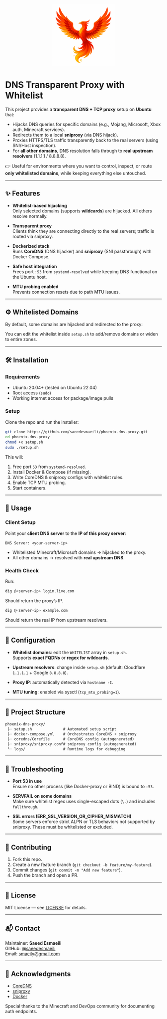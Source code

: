<center>
<img src="docs/images/logo.png" alt="Phoenix Logo" height="200">
</center>

# DNS Transparent Proxy with Whitelist

This project provides a **transparent DNS + TCP proxy** setup on **Ubuntu** that:
- Hijacks DNS queries for specific domains (e.g., Mojang, Microsoft, Xbox auth, Minecraft services).
- Redirects them to a local **sniproxy** (via DNS hijack).
- Proxies HTTPS/TLS traffic transparently back to the real servers (using SNI/Host inspection).
- For **all other domains**, DNS resolution falls through to **real upstream resolvers** (1.1.1.1 / 8.8.8.8).

👉 Useful for environments where you want to control, inspect, or route **only whitelisted domains**, while keeping everything else untouched.

---

## ✨ Features

- **Whitelist-based hijacking**  
  Only selected domains (supports **wildcards**) are hijacked. All others resolve normally.

- **Transparent proxy**  
  Clients think they are connecting directly to the real servers; traffic is routed via sniproxy.

- **Dockerized stack**  
  Runs **CoreDNS** (DNS hijacker) and **sniproxy** (SNI passthrough) with Docker Compose.

- **Safe host integration**  
  Frees port `:53` from `systemd-resolved` while keeping DNS functional on the Ubuntu host.

- **MTU probing enabled**  
  Prevents connection resets due to path MTU issues.

---

## ⚙️ Whitelisted Domains

By default, some domains are hijacked and redirected to the proxy:

You can edit the whitelist inside `setup.sh` to add/remove domains or widen to entire zones.

---

## 🛠 Installation

### Requirements
- Ubuntu 20.04+ (tested on Ubuntu 22.04)
- Root access (`sudo`)
- Working internet access for package/image pulls

### Setup
Clone the repo and run the installer:

```bash
git clone https://github.com/saeedesmaeili/phoenix-dns-proxy.git
cd phoenix-dns-proxy
chmod +x setup.sh
sudo ./setup.sh
```

This will:
1. Free port `53` from `systemd-resolved`.
2. Install Docker & Compose (if missing).
3. Write CoreDNS & sniproxy configs with whitelist rules.
4. Enable TCP MTU probing.
5. Start containers.

---

## 🚀 Usage

### Client Setup
Point your **client DNS server** to the **IP of this proxy server**:

```
DNS Server: <your-server-ip>
```

- Whitelisted Minecraft/Microsoft domains → hijacked to the proxy.
- All other domains → resolved with **real upstream DNS**.

### Health Check
Run:
```bash
dig @<server-ip> login.live.com
```
Should return the proxy’s IP.  
```bash
dig @<server-ip> example.com
```
Should return the real IP from upstream resolvers.

---

## 🔧 Configuration

- **Whitelist domains**: edit the `WHITELIST` array in `setup.sh`.  
  Supports **exact FQDNs** or **regex for wildcards**.

- **Upstream resolvers**: change inside `setup.sh` (default: Cloudflare `1.1.1.1` + Google `8.8.8.8`).

- **Proxy IP**: automatically detected via `hostname -I`.

- **MTU tuning**: enabled via sysctl (`tcp_mtu_probing=1`).

---

## 📂 Project Structure

```
phoenix-dns-proxy/
 ├─ setup.sh              # Automated setup script
 ├─ docker-compose.yml    # Orchestrates CoreDNS + sniproxy
 ├─ coredns/Corefile      # CoreDNS config (autogenerated)
 ├─ sniproxy/sniproxy.conf# sniproxy config (autogenerated)
 └─ logs/                 # Runtime logs for debugging
```

---

## 🐛 Troubleshooting

- **Port 53 in use**  
  Ensure no other process (like Docker-proxy or BIND) is bound to `:53`.

- **SERVFAIL on some domains**  
  Make sure whitelist regex uses single-escaped dots (`\.`) and includes `fallthrough`.

- **SSL errors (ERR_SSL_VERSION_OR_CIPHER_MISMATCH)**  
  Some servers enforce strict ALPN or TLS behaviors not supported by sniproxy. These must be whitelisted or excluded.

---

## 🤝 Contributing

1. Fork this repo.
2. Create a new feature branch (`git checkout -b feature/my-feature`).
3. Commit changes (`git commit -m "Add new feature"`).
4. Push the branch and open a PR.

---

## 📜 License

MIT License — see [LICENSE](LICENSE) for details.

---

## 📬 Contact

Maintainer: **Saeed Esmaeili**  
GitHub: [@saeedesmaeili](https://github.com/saeedesmaeili)  
Email: smaeily@gmail.com

---

## 🙏 Acknowledgments

- [CoreDNS](https://coredns.io/)  
- [sniproxy](https://github.com/dlundquist/sniproxy)  
- [Docker](https://www.docker.com/)  

Special thanks to the Minecraft and DevOps community for documenting auth endpoints.
